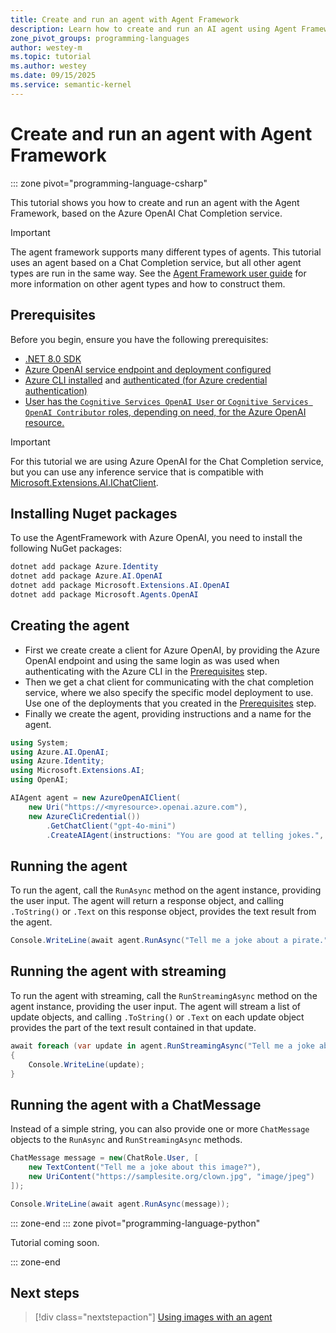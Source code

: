 ```yaml
---
title: Create and run an agent with Agent Framework
description: Learn how to create and run an AI agent using Agent Framework
zone_pivot_groups: programming-languages
author: westey-m
ms.topic: tutorial
ms.author: westey
ms.date: 09/15/2025
ms.service: semantic-kernel
---
```


# Create and run an agent with Agent Framework

::: zone pivot="programming-language-csharp"

This tutorial shows you how to create and run an agent with the Agent Framework, based on the Azure OpenAI Chat Completion service.

> [!IMPORTANT]
> The agent framework supports many different types of agents. This tutorial uses an agent based on a Chat Completion service, but all other agent types are run in the same way. See the [Agent Framework user guide](../user-guide/index.md) for more information on other agent types and how to construct them.

## Prerequisites

Before you begin, ensure you have the following prerequisites:

- [.NET 8.0 SDK](https://dotnet.microsoft.com/en-us/download/dotnet/8.0)
- [Azure OpenAI service endpoint and deployment configured](https://learn.microsoft.com/azure/ai-foundry/openai/how-to/create-resource)
- [Azure CLI installed](https://learn.microsoft.com/cli/azure/install-azure-cli) and [authenticated (for Azure credential authentication)](https://learn.microsoft.com/cli/azure/authenticate-azure-cli)
- [User has the `Cognitive Services OpenAI User` or `Cognitive Services OpenAI Contributor` roles, depending on need, for the Azure OpenAI resource.](https://learn.microsoft.com/azure/ai-foundry/openai/how-to/role-based-access-control)

> [!IMPORTANT]
> For this tutorial we are using Azure OpenAI for the Chat Completion service, but you can use any inference service that is compatible with [Microsoft.Extensions.AI.IChatClient](https://learn.microsoft.com/dotnet/api/microsoft.extensions.ai.ichatclient).

## Installing Nuget packages

To use the AgentFramework with Azure OpenAI, you need to install the following NuGet packages:

```powershell
dotnet add package Azure.Identity
dotnet add package Azure.AI.OpenAI
dotnet add package Microsoft.Extensions.AI.OpenAI
dotnet add package Microsoft.Agents.OpenAI
```

## Creating the agent

- First we create create a client for Azure OpenAI, by providing the Azure OpenAI endpoint and using the same login as was used when authenticating with the Azure CLI in the [Prerequisites](#prerequisites) step.
- Then we get a chat client for communicating with the chat completion service, where we also specify the specific model deployment to use. Use one of the deployments that you created in the [Prerequisites](#prerequisites) step.
- Finally we create the agent, providing instructions and a name for the agent.

```csharp
using System;
using Azure.AI.OpenAI;
using Azure.Identity;
using Microsoft.Extensions.AI;
using OpenAI;

AIAgent agent = new AzureOpenAIClient(
    new Uri("https://<myresource>.openai.azure.com"),
    new AzureCliCredential())
        .GetChatClient("gpt-4o-mini")
        .CreateAIAgent(instructions: "You are good at telling jokes.", name: "Joker");
```

## Running the agent

To run the agent, call the `RunAsync` method on the agent instance, providing the user input.
The agent will return a response object, and calling `.ToString()` or `.Text` on this response object, provides the text result from the agent.

```csharp
Console.WriteLine(await agent.RunAsync("Tell me a joke about a pirate."));
```

## Running the agent with streaming

To run the agent with streaming, call the `RunStreamingAsync` method on the agent instance, providing the user input.
The agent will stream a list of update objects, and calling `.ToString()` or `.Text` on each update object provides the part of the text result contained in that update.

```csharp
await foreach (var update in agent.RunStreamingAsync("Tell me a joke about a pirate."))
{
    Console.WriteLine(update);
}
```

## Running the agent with a ChatMessage

Instead of a simple string, you can also provide one or more `ChatMessage` objects to the `RunAsync` and `RunStreamingAsync` methods.

```csharp
ChatMessage message = new(ChatRole.User, [
    new TextContent("Tell me a joke about this image?"),
    new UriContent("https://samplesite.org/clown.jpg", "image/jpeg")
]);

Console.WriteLine(await agent.RunAsync(message));
```

::: zone-end
::: zone pivot="programming-language-python"

Tutorial coming soon.

::: zone-end

## Next steps

> [!div class="nextstepaction"]
> [Using images with an agent](./images.md)

